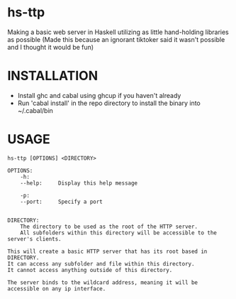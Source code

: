 # hs-ttp
Making a basic web server in Haskell utilizing as little hand-holding libraries as possible
(Made this because an ignorant tiktoker said it wasn't possible and I thought it would be fun)


# INSTALLATION
- Install ghc and cabal using ghcup if you haven't already
- Run 'cabal install' in the repo directory to install the binary into ~/.cabal/bin

# USAGE
	hs-ttp [OPTIONS] <DIRECTORY>

	OPTIONS: 
		-h:
		--help: 	Display this help message

		-p:
		--port:		Specify a port

	
	DIRECTORY:
		The directory to be used as the root of the HTTP server.
		All subfolders within this directory will be accessible to the server's clients.

	This will create a basic HTTP server that has its root based in DIRECTORY.
	It can access any subfolder and file within this directory.
	It cannot access anything outside of this directory.

	The server binds to the wildcard address, meaning it will be accessible on any ip interface.

